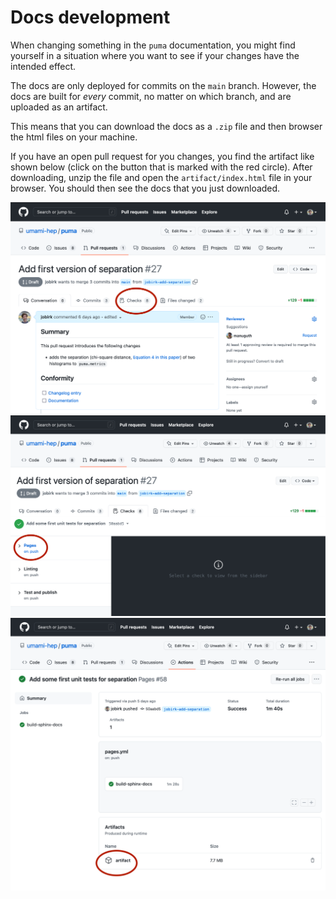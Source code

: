 # Docs development

When changing something in the `puma` documentation, you might find yourself in a
situation where you want to see if your changes have the intended effect.

The docs are only deployed for commits on the `main` branch. However, the docs are
built for _every_ commit, no matter on which branch, and are uploaded as an artifact.

This means that you can download the docs as a `.zip` file and then browser the html
files on your machine.

If you have an open pull request for you changes, you find the artifact like shown
below (click on the button that is marked with the red circle).
After downloading, unzip the file and open the `artifact/index.html` file in your browser.
You should then see the docs that you just downloaded.

![](../assets/artifact_steps_1.png)
![](../assets/artifact_steps_2.png)
![](../assets/artifact_steps_3.png)
